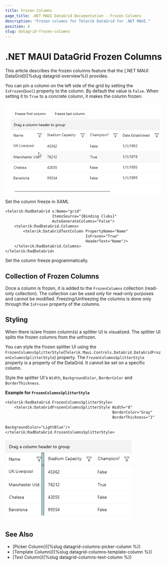 ```yaml
---
title: Frozen Columns
page_title: .NET MAUI DataGrid Documentation - Frozen Columns
description: "Frozen columns for Telerik DataGrid for .NET MAUI."
position: 4
slug: datagrid-frozen-columns
---
```


# .NET MAUI DataGrid Frozen Columns

This article describes the frozen columns feature that the [.NET MAUI DataGrid]({%slug datagrid-overview%}) provides. 

You can pin a column on the left side of the grid by setting the `IsFrozen`(`bool`) property to the column. By default the value is `False`. When setting it to `True` to a concrete column, it makes the column frozen. 

![.NET MAUI DataGrid Frozen Column](../images/frozen-column.gif)

Set the column freeze in XAML

```XAML
<telerik:RadDataGrid x:Name="grid" 
                     ItemsSource="{Binding Clubs}" 
                     AutoGenerateColumns="False">
    <telerik:RadDataGrid.Columns>
        <telerik:DataGridTextColumn PropertyName="Name" 
                                    IsFrozen="True"
                                    HeaderText="Name"/>
    </telerik:RadDataGrid.Columns>
</telerik:RadDataGrid> 
```

Set the column freeze programmatically.

<snippet id='data-grid-frozen-columns-programmatically' />


## Collection of Frozen Columns

Once a column is frozen, it is added to the `FrozenColumns` collection (read-only collection). The collection can be used only for read-only purposes and cannot be modified. Freezing/Unfreezing the columns is done only through the `IsFrozen` property of the columns.

## Styling

When there is/are frozen column(s) a splitter UI is visualized. The splitter UI splits the frozen columns from the unfrozen. 

You can style the frozen splitter UI using the `FrozenColumnsSplitterStyle`(`Telerik.Maui.Controls.DataGrid.DataGridFrozenColumnsSplitterStyle`) property. The `FrozenColumnsSplitterStyle` property is a property of the DataGrid. It cannot be set on a specific column.

Style the splitter UI's `Width`, `BackgroundColor`, `BorderColor` and `BorderThickness`. 

**Example for `FrozenColumnsSplitterStyle`**

```XAML
<telerik:RadDataGrid.FrozenColumnsSplitterStyle>
    <telerik:DataGridFrozenColumnsSplitterStyle Width="8"
                                                BorderColor="Gray"
                                                BorderThickness="2"
                                                BackgroundColor="LightBlue"/>
</telerik:RadDataGrid.FrozenColumnsSplitterStyle>
```

![.NET MAUI DataGrid Frozen Column](../images/frozen-column-style.png)

## See Also

- [Picker Column]({%slug datagrid-columns-picker-column %})
- [Template Column]({%slug datagrid-columns-template-column %})
- [Text Column]({%slug datagrid-columns-text-column %})

